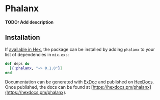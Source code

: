 # Phalanx

**TODO: Add description**

## Installation

If [available in Hex](https://hex.pm/docs/publish), the package can be installed
by adding `phalanx` to your list of dependencies in `mix.exs`:

```elixir
def deps do
  [{:phalanx, "~> 0.1.0"}]
end
```

Documentation can be generated with [ExDoc](https://github.com/elixir-lang/ex_doc)
and published on [HexDocs](https://hexdocs.pm). Once published, the docs can
be found at [https://hexdocs.pm/phalanx](https://hexdocs.pm/phalanx).


